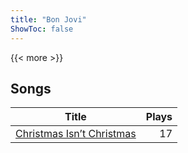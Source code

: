 ```yaml
---
title: "Bon Jovi"
ShowToc: false
---
```


{{< more >}}

## Songs
Title | Plays 
----- | -----: 
[Christmas Isn’t Christmas](/songs/christmas-isnt-christmas) | 17


